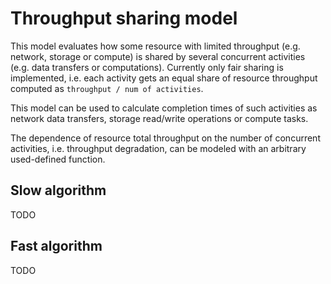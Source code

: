 # Throughput sharing model

This model evaluates how some resource with limited throughput (e.g. network, storage or compute) is shared by several concurrent activities (e.g. data transfers or computations). Currently only fair sharing is implemented, i.e. each activity gets an equal share of resource throughput computed as `throughput / num of activities`. 

This model can be used to calculate completion times of such activities as network data transfers, storage read/write operations or compute tasks.

The dependence of resource total throughput on the number of concurrent activities, i.e. throughput degradation, can be modeled with an arbitrary used-defined function.

## Slow algorithm

TODO

## Fast algorithm

TODO
